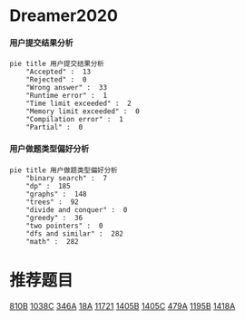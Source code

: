 # Dreamer2020

<!-- tabs:start -->



#### **用户提交结果分析**

```mermaid
pie title 用户提交结果分析
    "Accepted" :  13
    "Rejected" :  0
    "Wrong answer" :  33
    "Runtime error" :  1
    "Time limit exceeded" :  2
    "Memory limit exceeded" :  0
    "Compilation error" :  1
    "Partial" :  0
```

#### **用户做题类型偏好分析**

```mermaid
pie title 用户做题类型偏好分析
    "binary search" :  7
    "dp" :  185
    "graphs" :  148
    "trees" :  92
    "divide and conquer" :  0
    "greedy" :  36
    "two pointers" :  0
    "dfs and similar" :  282
    "math" :  282
```



<!-- tabs:end -->
# 推荐题目
[810B](https://codeforces.com/contest/810/problem/B)
[1038C](https://codeforces.com/contest/1038/problem/C)
[346A](https://codeforces.com/contest/346/problem/A)
[18A](https://codeforces.com/contest/18/problem/A)
[11721](https://codeforces.com/contest/1172/problem/1)
[1405B](https://codeforces.com/contest/1405/problem/B)
[1405C](https://codeforces.com/contest/1405/problem/C)
[479A](https://codeforces.com/contest/479/problem/A)
[1195B](https://codeforces.com/contest/1195/problem/B)
[1418A](https://codeforces.com/contest/1418/problem/A)
